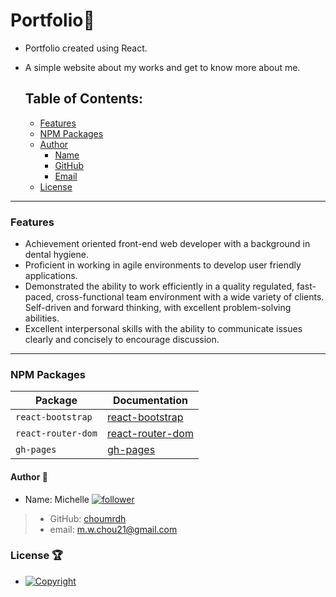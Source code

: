 # Portfolio:raised_hands:
- Portfolio created using React. 
- A simple website about my works and get to know more about me. 

  ## Table of Contents:
  - [Features](#Features)
  - [NPM Packages](#npm-packages)
  - [Author](#author-bust_in_silhouette)
    - [Name](#author-bust_in_silhouette)
    - [GitHub](#author-bust_in_silhouette)
    - [Email](#author-bust_in_silhouette)
  - [License](#license-trophy)

---
  ### Features
- Achievement oriented front-end web developer with a background in dental hygiene.
- Proficient in working in agile environments to develop user friendly applications.
- Demonstrated the ability to work efficiently in a quality regulated, fast-paced, cross-functional team environment with a wide variety of clients. Self-driven and forward thinking, with excellent problem-solving abilities.
- Excellent interpersonal skills with the ability to communicate issues clearly and concisely to encourage discussion.
--- 
 ### NPM Packages
| Package | Documentation |
| ----------- | ----------- |
| `react-bootstrap` | [react-bootstrap](https://www.npmjs.com/package/react-bootstrap) |
| `react-router-dom` | [react-router-dom](https://www.npmjs.com/package/react-router-dom) |
| `gh-pages` | [gh-pages](https://www.npmjs.com/package/gh-pages) |


  
  #### 	Author :bust_in_silhouette:
   - Name: Michelle [![follower](https://img.shields.io/github/followers/choumrdh?label=follower&style=social)](https://github.com/choumrdh?tab=followers)
  
  > - GitHub: [choumrdh](https://github.com/choumrdh)
  > - email: m.w.chou21@gmail.com
  
 ### License :trophy:
   - [![Copyright](https://img.shields.io/badge/Copyright-Michelle-blue)](https://github.com/choumrdh)
